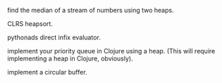 find the median of a stream of numbers using two heaps.

CLRS heapsort.

pythonads direct infix evaluator.

implement your priority queue in Clojure using a heap. (This will require
implementing a heap in Clojure, obviously).

implement a circular buffer.
